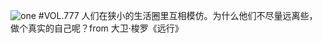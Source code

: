 ![one](http://image.wufazhuce.com/FjTChua0uwQ_pCPTNn5gpHe-mdTP)
#VOL.777
人们在狭小的生活圈里互相模仿。为什么他们不尽量远离些，做个真实的自己呢？from 大卫·梭罗《远行》